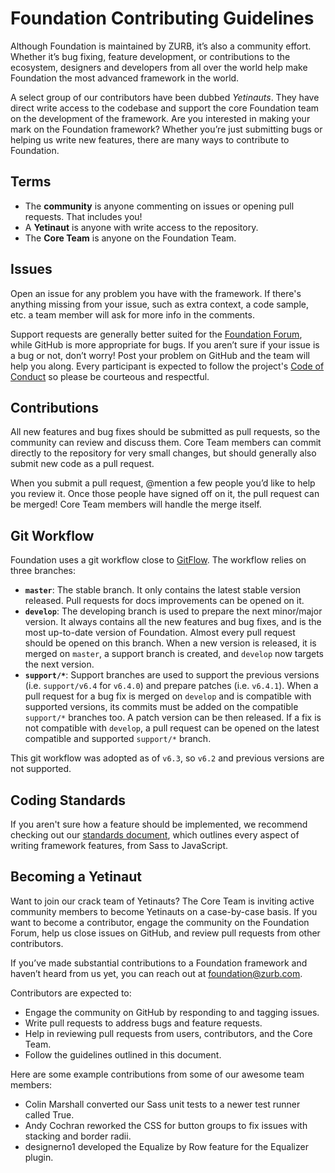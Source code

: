 # Foundation Contributing Guidelines

Although Foundation is maintained by ZURB, it’s also a community effort. Whether it’s bug fixing, feature development, or contributions to the ecosystem, designers and developers from all over the world help make Foundation the most advanced framework in the world.

A select group of our contributors have been dubbed *Yetinauts*. They have direct write access to the codebase and support the core Foundation team on the development of the framework. Are you interested in making your mark on the Foundation framework? Whether you’re just submitting bugs or helping us write new features, there are many ways to contribute to Foundation.

## Terms

- The **community** is anyone commenting on issues or opening pull requests. That includes you!
- A **Yetinaut** is anyone with write access to the repository.
- The **Core Team** is anyone on the Foundation Team.

## Issues

Open an issue for any problem you have with the framework. If there's anything missing from your issue, such as extra context, a code sample, etc. a team member will ask for more info in the comments.

Support requests are generally better suited for the [Foundation Forum](http://foundation.zurb.com/forum), while GitHub is more appropriate for bugs. If you aren’t sure if your issue is a bug or not, don’t worry! Post your problem on GitHub and the team will help you along. Every participant is expected to follow the project's [Code of Conduct](code-of-conduct.md) so please be courteous and respectful.

## Contributions

All new features and bug fixes should be submitted as pull requests, so the community can review and discuss them. Core Team members can commit directly to the repository for very small changes, but should generally also submit new code as a pull request.

When you submit a pull request, @mention a few people you’d like to help you review it. Once those people have signed off on it, the pull request can be merged! Core Team members will handle the merge itself.

## Git Workflow

Foundation uses a git workflow close to [GitFlow](http://nvie.com/posts/a-successful-git-branching-model/). The workflow relies on three branches:
- **`master`**: The stable branch. It only contains the latest stable version released. Pull requests for docs improvements can be opened on it.
- **`develop`**: The developing branch is used to prepare the next minor/major version. It always contains all the new features and bug fixes, and is the most up-to-date version of Foundation. Almost every pull request should be opened on this branch. When a new version is released, it is merged on `master`, a support branch is created, and `develop` now targets the next version.
- **`support/*`**: Support branches are used to support the previous versions (i.e. `support/v6.4` for `v6.4.0`) and prepare patches (i.e. `v6.4.1`). When a pull request for a bug fix is merged on `develop` and is compatible with supported versions, its commits must be added on the compatible `support/*` branches too. A patch version can be then released. If a fix is not compatible with `develop`, a pull request can be opened on the latest compatible and supported `support/*` branch.

This git workflow was adopted as of `v6.3`, so `v6.2` and previous versions are not supported.

## Coding Standards

If you aren't sure how a feature should be implemented, we recommend checking out our [standards document](https://github.com/zurb/foundation-standards), which outlines every aspect of writing framework features, from Sass to JavaScript.

## Becoming a Yetinaut

Want to join our crack team of Yetinauts? The Core Team is inviting active community members to become Yetinauts  on a case-by-case basis. If you want to become a contributor, engage the community on the Foundation Forum, help us close issues on GitHub, and review pull requests from other contributors.

If you’ve made substantial contributions to a Foundation framework and haven’t heard from us yet, you can reach out at foundation@zurb.com.

Contributors are expected to:

- Engage the community on GitHub by responding to and tagging issues.
- Write pull requests to address bugs and feature requests.
- Help in reviewing pull requests from users, contributors, and the Core Team.
- Follow the guidelines outlined in this document.

Here are some example contributions from some of our awesome team members:

- Colin Marshall converted our Sass unit tests to a newer test runner called True.
- Andy Cochran reworked the CSS for button groups to fix issues with stacking and border radii.
- designerno1 developed the Equalize by Row feature for the Equalizer plugin.
